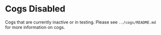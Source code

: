 # Cogs Disabled

Cogs that are currently inactive or in testing. Please see `../cogs/README.md` for more information on cogs.